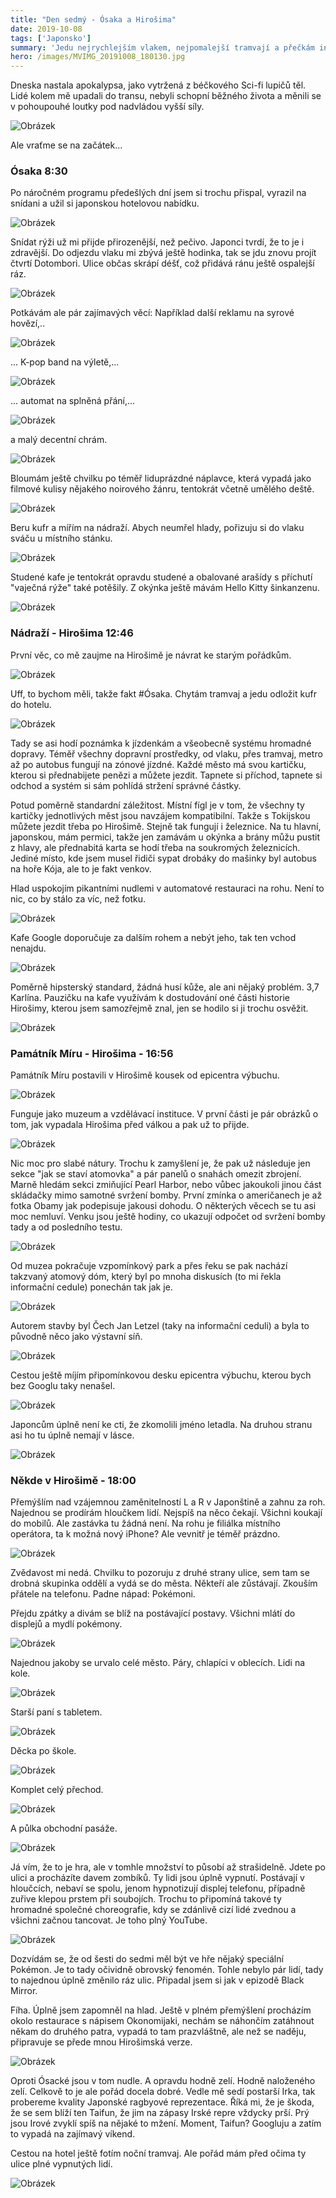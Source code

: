 ```yaml
---
title: "Den sedmý - Ósaka a Hirošima"
date: 2019-10-08
tags: ['Japonsko']
summary: 'Jedu nejrychlejším vlakem, nejpomalejší tramvají a přečkám invazi lupičů těl.'
hero: /images/MVIMG_20191008_180130.jpg
---
```



Dneska nastala apokalypsa, jako vytržená z béčkového Sci-fi lupičů těl. Lidé kolem mě upadali do transu, nebyli schopní běžného života a měnili se v pohoupouhé loutky pod nadvládou vyšší síly.

![Obrázek](/images/MVIMG_20191008_180130.jpg)

Ale vraťme se na začátek...

### Ósaka 8:30
Po náročném programu předešlých dní jsem si trochu přispal, vyrazil na snídani a užil si japonskou hotelovou nabídku.

![Obrázek](/images/IMG_20191008_085113.jpg)

Snídat rýži už mi přijde přirozenější, než pečivo. Japonci tvrdí, že to je i zdravější. Do odjezdu vlaku mi zbývá ještě hodinka, tak se jdu znovu projít čtvrtí Dotombori.
Ulice občas skrápí déšť, což přidává ránu ještě ospalejší ráz.

![Obrázek](/images/DSC01823.JPG)

Potkávám ale pár zajímavých věcí: Například další reklamu na syrové hovězí,..

![Obrázek](/images/DSC01821.JPG)

... K-pop band na výletě,...

![Obrázek](/images/DSC01822.JPG)

... automat na splněná přání,...

![Obrázek](/images/DSC01824.JPG)

a malý decentní chrám.

![Obrázek](/images/DSC01827.JPG)

Bloumám ještě chvilku po téměř liduprázdné náplavce, která vypadá jako filmové kulisy nějakého noirového žánru, tentokrát včetně umělého deště.

![Obrázek](/images/DSC01829.JPG)

Beru kufr a mířím na nádraží. Abych neumřel hlady, pořizuju si do vlaku sváču u místního stánku.

![Obrázek](/images/IMG_20191008_111329.jpg)

Studené kafe je tentokrát opravdu studené a obalované arašídy s příchutí "vaječná rýže" také potěšily. Z okýnka ještě mávám Hello Kitty šinkanzenu.

![Obrázek](/images/MVIMG_20191008_111658.jpg)

### Nádraží - Hirošima 12:46
První věc, co mě zaujme na Hirošimě je návrat ke starým pořádkům.

![Obrázek](/images/IMG_20191008_124705.jpg)

Uff, to bychom měli, takže fakt #Ósaka. Chytám tramvaj a jedu odložit kufr do hotelu.

![Obrázek](/images/IMG_20191008_125733.jpg)

Tady se asi hodí poznámka k jízdenkám a všeobecně systému hromadné dopravy. Téměř všechny dopravní prostředky, od vlaku, přes tramvaj, metro až po autobus fungují na zónové jízdné. Každé město má svou kartičku, kterou si přednabijete penězi a můžete jezdit. Tapnete si příchod, tapnete si odchod a systém si sám pohlídá stržení správné částky.

Potud poměrně standardní záležitost. Místní fígl je v tom, že všechny ty kartičky jednotlivých měst jsou navzájem kompatibilní. Takže s Tokijskou můžete jezdit třeba po Hirošimě. Stejně tak fungují i železnice. Na tu hlavní, japonskou, mám permici, takže jen zamávám u okýnka a brány můžu pustit z hlavy, ale přednabitá karta se hodí třeba na soukromých železnicích. Jediné místo, kde jsem musel řidiči sypat drobáky do mašinky byl autobus na hoře Kója, ale to je fakt venkov.

Hlad uspokojím pikantními nudlemi v automatové restauraci na rohu. Není to nic, co by stálo za víc, než fotku.

![Obrázek](/images/IMG_20191008_133544.jpg)

Kafe Google doporučuje za dalším rohem a nebýt jeho, tak ten vchod nenajdu.

![Obrázek](/images/DSC01831.JPG)

Poměrně hipsterský standard, žádná husí kůže, ale ani nějaký problém. 3,7 Karlína. Pauzičku na kafe využívám k dostudování oné části historie Hirošimy, kterou jsem samozřejmě znal, jen se hodilo si ji trochu osvěžit.

![Obrázek](/images/IMG_20191008_135934.jpg)

### Památník Míru - Hirošima - 16:56
Památník Míru postavili v Hirošimě kousek od epicentra výbuchu.

![Obrázek](/images/DSC01832.JPG)

Funguje jako muzeum a vzdělávací instituce. V první části je pár obrázků o tom, jak vypadala Hirošima před válkou a pak už to přijde.

![Obrázek](/images/IMG_20191008_171621.jpg)

Nic moc pro slabé nátury. Trochu k zamyšlení je, že pak už následuje jen sekce "jak se staví atomovka" a pár panelů o snahách omezit zbrojení. Marně hledám sekci zmiňující Pearl Harbor, nebo vůbec jakoukoli jinou část skládačky mimo samotné svržení bomby. První zmínka o američanech je až fotka Obamy jak podepisuje jakousi dohodu. O některých věcech se tu asi moc nemluví. Venku jsou ještě hodiny, co ukazují odpočet od svržení bomby tady a od posledního testu.

![Obrázek](/images/DSC01833.JPG)

Od muzea pokračuje vzpomínkový park a přes řeku se pak nachází takzvaný atomový dóm, který byl po mnoha diskusích (to mi řekla informační cedule) ponechán tak jak je.

![Obrázek](/images/DSC01835.JPG)

Autorem stavby byl Čech Jan Letzel (taky na informační ceduli) a byla to původně něco jako výstavní síň.

![Obrázek](/images/DSC01841.JPG)

Cestou ještě míjím připomínkovou desku epicentra výbuchu, kterou bych bez Googlu taky nenašel.

![Obrázek](/images/DSC01844.JPG)

Japoncům úplně není ke cti, že zkomolili jméno letadla. Na druhou stranu asi ho tu úplně nemají v lásce.

![Obrázek](/images/IMG_20191008_175543.jpg)

### Někde v Hirošimě - 18:00
Přemýšlím nad vzájemnou zaměnitelností L a R v Japonštině a zahnu za roh. Najednou se prodírám hloučkem lidí. Nejspíš na něco čekají. Všichni koukají do mobilů. Ale zastávka tu žádná není. Na rohu je filiálka místního operátora, ta k možná nový iPhone? Ale vevnitř je téměř prázdno.

![Obrázek](/images/IMG_20191008_180330.jpg)

Zvědavost mi nedá. Chvilku to pozoruju z druhé strany ulice, sem tam se drobná skupinka oddělí a vydá se do města. Někteří ale zůstávají. Zkouším přátele na telefonu. Padne nápad: Pokémoni.

Přejdu zpátky a divám se blíž na postávající postavy. Všichni mlátí do displejů a mydlí pokémony.

![Obrázek](/images/IMG_20191008_181418.jpg)

Najednou jakoby se urvalo celé město. Páry, chlapíci v oblecích. Lidi na kole.

![Obrázek](/images/IMG_20191008_182141.jpg)

Starší paní s tabletem.

![Obrázek](/images/DSC01849.JPG)

Děcka po škole.

![Obrázek](/images/DSC01853.JPG)

Komplet celý přechod.

![Obrázek](/images/MVIMG_20191008_183528.jpg)

A půlka obchodní pasáže.

![Obrázek](/images/DSC01857.JPG)

Já vím, že to je hra, ale v tomhle množství to působí až strašidelně. Jdete po ulici a procházíte davem zombíků. Ty lidi jsou úplně vypnutí. Postávají v hloučcích, nebaví se spolu, jenom hypnotizují displej telefonu, případně zuřive klepou prstem při soubojích. Trochu to připomíná takové ty hromadné společné choreografie, kdy se zdánlivě cizí lidé zvednou a všichni začnou tancovat. Je toho plný YouTube.

![Obrázek](/images/IMG_20191008_184749.jpg)

Dozvídám se, že od šesti do sedmi měl být ve hře nějaký speciální Pokémon. Je to tady očividně obrovský fenomén. Tohle nebylo pár lidí, tady to najednou úplně změnilo ráz ulic. Připadal jsem si jak v epizodě Black Mirror.

Fíha. Úplně jsem zapomněl na hlad. Ještě v plném přemýšlení procházím okolo restaurace s nápisem Okonomijaki, nechám se náhončím zatáhnout někam do druhého patra, vypadá to tam prazvláštně, ale než se naděju, připravuje se přede mnou Hirošimská verze.

![Obrázek](/images/IMG_20191008_191118.jpg)

Oproti Ósacké jsou v tom nudle. A opravdu hodně zelí. Hodně naloženého zelí. Celkově to je ale pořád docela dobré. Vedle mě sedí postarší Irka, tak probereme
kvality Japonské ragbyové reprezentace. Říká mi, že je škoda, že se sem blíží ten Taifun, že jim na zápasy Irské repre vždycky prší. Prý jsou Irové zvyklí spíš na nějaké to mžení. Moment, Taifun? Googluju a zatím to vypadá na zajímavý víkend.

Cestou na hotel ještě fotím noční tramvaj. Ale pořád mám před očima ty ulice plné vypnutých lidí.

![Obrázek](/images/DSC01859.JPG)